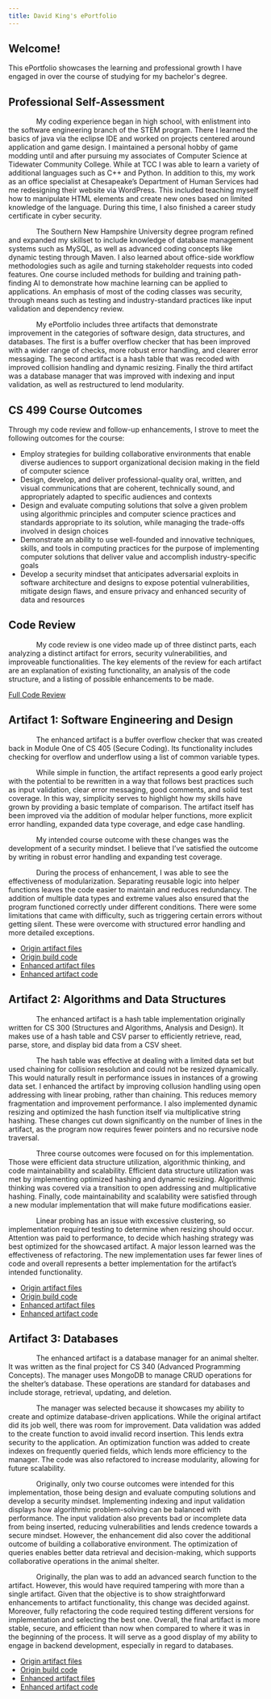 ```yaml
---
title: David King's ePortfolio
---
```


## Welcome!

This ePortfolio showcases the learning and professional growth I have engaged in over the course of studying for my bachelor's degree.

## Professional Self-Assessment

<p style="text-indent: 55px;">
My coding experience began in high school, with enlistment into the software engineering branch of the STEM program. There I learned the basics of java via the eclipse IDE and worked on projects centered around application and game design. I maintained a personal hobby of game modding until and after pursuing my associates of Computer Science at Tidewater Community College. While at TCC I was able to learn a variety of additional languages such as C++ and Python. In addition to this, my work as an office specialist at Chesapeake’s Department of Human Services had me redesigning their website via WordPress. This included teaching myself how to manipulate HTML elements and create new ones based on limited knowledge of the language. During this time, I also finished a career study certificate in cyber security.
</p>

<p style="text-indent: 55px;">
The Southern New Hampshire University degree program refined and expanded my skillset to include knowledge of database management systems such as MySQL, as well as advanced coding concepts like dynamic testing through Maven. I also learned about office-side workflow methodologies such as agile and turning stakeholder requests into coded features. One course included methods for building and training path-finding AI to demonstrate how machine learning can be applied to applications. An emphasis of most of the coding classes was security, through means such as testing and industry-standard practices like input validation and dependency review.
</p>

<p style="text-indent: 55px;">
My ePortfolio includes three artifacts that demonstrate improvement in the categories of software design, data structures, and databases. The first is a buffer overflow checker that has been improved with a wider range of checks, more robust error handling, and clearer error messaging. The second artifact is a hash table that was recoded with improved collision handling and dynamic resizing. Finally the third artifact was a database manager that was improved with indexing and input validation, as well as restructured to lend modularity.
</p>

## CS 499 Course Outcomes

Through my code review and follow-up enhancements, I strove to meet the following outcomes for the course:

- Employ strategies for building collaborative environments that enable diverse audiences to support organizational decision making in the field of computer science
- Design, develop, and deliver professional-quality oral, written, and visual communications that are coherent, technically sound, and appropriately adapted to specific audiences and contexts
- Design and evaluate computing solutions that solve a given problem using algorithmic principles and computer science practices and standards appropriate to its solution, while managing the trade-offs involved in design choices
- Demonstrate an ability to use well-founded and innovative techniques, skills, and tools in computing practices for the purpose of implementing computer solutions that deliver value and accomplish industry-specific goals
- Develop a security mindset that anticipates adversarial exploits in software architecture and designs to expose potential vulnerabilities, mitigate design flaws, and ensure privacy and enhanced security of data and resources

## Code Review

<p style="text-indent: 55px;">
My code review is one video made up of three distinct parts, each analyzing a distinct artifact for errors, security vulnerabilities, and improveable functionalities. The key elements of the review for each artifact are an explanation of existing functionality, an analysis of the code structure, and a listing of possible enhancements to be made.
</p>

[Full Code Review](https://youtu.be/QpnPdSksR3w)

## Artifact 1: Software Engineering and Design

<p style="text-indent: 55px;">
The enhanced artifact is a buffer overflow checker that was created back in Module One of CS 405 (Secure Coding). Its functionality includes checking for overflow and underflow using a list of common variable types.
</p>

<p style="text-indent: 55px;">  
While simple in function, the artifact represents a good early project with the potential to be rewritten in a way that follows best practices such as input validation, clear error messaging, good comments, and solid test coverage. In this way, simplicity serves to highlight how my skills have grown by providing a basic template of comparison. The artifact itself has been improved via the addition of modular helper functions, more explicit error handling, expanded data type coverage, and edge case handling.
</p>
  
<p style="text-indent: 55px;">  
My intended course outcome with these changes was the development of a security mindset. I believe that I’ve satisfied the outcome by writing in robust error handling and expanding test coverage.
</p>

<p style="text-indent: 55px;">
During the process of enhancement, I was able to see the effectiveness of modularization. Separating reusable logic into helper functions leaves the code easier to maintain and reduces redundancy. The addition of multiple data types and extreme values also ensured that the program functioned correctly under different conditions. There were some limitations that came with difficulty, such as triggering certain errors without getting silent. These were overcome with structured error handling and more detailed exceptions.
</p>

- [Origin artifact files](https://github.com/DavidRKing2080/ePortfolio-Pages-King/tree/main/Origin%20Artifacts/Origin%20Artifact%201/CS%20405%20Module%201%20Assignment_King)
- [Origin build code](https://github.com/DavidRKing2080/ePortfolio-Pages-King/blob/main/Origin%20Artifacts/Origin%20Artifact%201/CS%20405%20Module%201%20Assignment_King/CS%20405%20Module%201%20Assignment_King.cpp)
- [Enhanced artifact files](https://github.com/DavidRKing2080/ePortfolio-Pages-King/tree/main/Enhanced%20Artifacts/Artifact%201/CS%20405%20Module%201%20Assignment_King)
- [Enhanced artifact code](https://github.com/DavidRKing2080/ePortfolio-Pages-King/blob/main/Enhanced%20Artifacts/Artifact%201/CS%20405%20Module%201%20Assignment_King/CS%20405%20Module%201%20Assignment_King.cpp)

## Artifact 2: Algorithms and Data Structures

<p style="text-indent: 55px;">
The enhanced artifact is a hash table implementation originally written for CS 300 (Structures and Algorithms, Analysis and Design). It makes use of a hash table and CSV parser to efficiently retrieve, read, parse, store, and display bid data from a CSV sheet.
</p>

<p style="text-indent: 55px;">
The hash table was effective at dealing with a limited data set but used chaining for collision resolution and could not be resized dynamically. This would naturally result in performance issues in instances of a growing data set. I enhanced the artifact by improving collusion handling using open addressing with linear probing, rather than chaining. This reduces memory fragmentation and improvement performance. I also implemented dynamic resizing and optimized the hash function itself via multiplicative string hashing. These changes cut down significantly on the number of lines in the artifact, as the program now requires fewer pointers and no recursive node traversal.
</p>

<p style="text-indent: 55px;">
Three course outcomes were focused on for this implementation. Those were efficient data structure utilization, algorithmic thinking, and code maintainability and scalability. Efficient data structure utilization was met by implementing optimized hashing and dynamic resizing. Algorithmic thinking was covered via a transition to open addressing and multiplicative hashing. Finally, code maintainability and scalability were satisfied through a new modular implementation that will make future modifications easier.
</p>

<p style="text-indent: 55px;">
Linear probing has an issue with excessive clustering, so implementation required testing to determine when resizing should occur. Attention was paid to performance, to decide which hashing strategy was best optimized for the showcased artifact. A major lesson learned was the effectiveness of refactoring. The new implementation uses far fewer lines of code and overall represents a better implementation for the artifact’s intended functionality.
</p>

- [Origin artifact files](https://github.com/DavidRKing2080/ePortfolio-Pages-King/tree/main/Origin%20Artifacts/Origin%20Artifact%202/HashTable)
- [Origin build code](https://github.com/DavidRKing2080/ePortfolio-Pages-King/blob/main/Origin%20Artifacts/Origin%20Artifact%202/HashTable/HashTable.cpp)
- [Enhanced artifact files](https://github.com/DavidRKing2080/ePortfolio-Pages-King/tree/main/Enhanced%20Artifacts/Artifact%202/HashTable)
- [Enhanced artifact code](https://github.com/DavidRKing2080/ePortfolio-Pages-King/blob/main/Enhanced%20Artifacts/Artifact%202/HashTable/HashTable.cpp)

## Artifact 3: Databases

<p style="text-indent: 55px;">
The enhanced artifact is a database manager for an animal shelter. It was written as the final project for CS 340 (Advanced Programming Concepts). The manager uses MongoDB to manage CRUD operations for the shelter’s database. These operations are standard for databases and include storage, retrieval, updating, and deletion.
</p>

<p style="text-indent: 55px;">
The manager was selected because it showcases my ability to create and optimize database-driven applications. While the original artifact did its job well, there was room for improvement. Data validation was added to the create function to avoid invalid record insertion. This lends extra security to the application. An optimization function was added to create indexes on frequently queried fields, which lends more efficiency to the manager. The code was also refactored to increase modularity, allowing for future scalability.
</p>

<p style="text-indent: 55px;">
Originally, only two course outcomes were intended for this implementation, those being design and evaluate computing solutions and develop a security mindset. Implementing indexing and input validation displays how algorithmic problem-solving can be balanced with performance. The input validation also prevents bad or incomplete data from being inserted, reducing vulnerabilities and lends credence towards a secure mindset. However, the enhancement did also cover the additional outcome of building a collaborative environment. The optimization of queries enables better data retrieval and decision-making, which supports collaborative operations in the animal shelter.
</p>

<p style="text-indent: 55px;">
Originally, the plan was to add an advanced search function to the artifact. However, this would have required tampering with more than a single artifact. Given that the objective is to show straightforward enhancements to artifact functionality, this change was decided against. Moreover, fully refactoring the code required testing different versions for implementation and selecting the best one. Overall, the final artifact is more stable, secure, and efficient than now when compared to where it was in the beginning of the process. It will serve as a good display of my ability to engage in backend development, especially in regard to databases.
</p>

- [Origin artifact files](https://github.com/DavidRKing2080/ePortfolio-Pages-King/tree/main/Origin%20Artifacts/Origin%20Artifact%203/CS%20340%20Project%20Two_King/CS%20340%20Project%20Two_King)
- [Origin build code](https://github.com/DavidRKing2080/ePortfolio-Pages-King/blob/main/Origin%20Artifacts/Origin%20Artifact%203/CS%20340%20Project%20Two_King/CS%20340%20Project%20Two_King/animal_shelter_Project1.py)
- [Enhanced artifact files](https://github.com/DavidRKing2080/ePortfolio-Pages-King/tree/main/Enhanced%20Artifacts/Artifact%203/CS%20340%20Project%20Two_King)
- [Enhanced artifact code](https://github.com/DavidRKing2080/ePortfolio-Pages-King/blob/main/Enhanced%20Artifacts/Artifact%203/CS%20340%20Project%20Two_King/animal_shelter_Project1.py)
